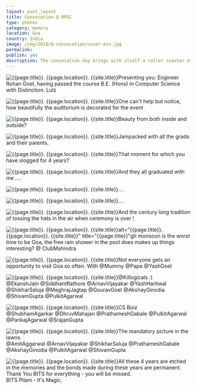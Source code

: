 ```yaml
---
layout: post_layout
title: Convocation @ BPGC
type: photos
category: memory
location: Goa
country: India
image: /img/2018/8-convocation/cover-min.jpg
permalink:
publish: yes
description: The convocation day brings with itself a roller coaster of emotions and is a time for celebration and joy. The time when the grads don the graduation gown and wear the mortarboards as a sign of (academic) excellence. It is without a doubt, one of the most important moments in a person's life.
---
```

<!-- http://compressjpeg.com -->
<!-- http://compressimage.toolur.com/ 1024, 400-->

<p class="center"><img src="{{site.baseurl}}/img/2018/8-convocation/1.jpg" alt="{{page.title}}. {{page.location}}. {{site.title}}" title="{{page.title}}">Presenting you: Engineer Rohan Goel, having passed the course B.E. (Hons) in Computer Science with Distinction. Lulz</p>

<p class="center"><img src="{{site.baseurl}}/img/2018/8-convocation/3.jpg" alt="{{page.title}}. {{page.location}}. {{site.title}}" title="{{page.title}}">One can't help but notice, how beautifully the auditorium is decorated for the event<p>

<p class="center"><img src="{{site.baseurl}}/img/2018/8-convocation/2.jpg" alt="{{page.title}}. {{page.location}}. {{site.title}}" title="{{page.title}}">Beauty from both inside and outside?</p>

<p class="center"><img src="{{site.baseurl}}/img/2018/8-convocation/3.1.jpg" alt="{{page.title}}. {{page.location}}. {{site.title}}" title="{{page.title}}">Jampacked with all the grads and their parents.</p>

<!-- <p class="center"><img src="{{site.baseurl}}/img/2018/8-convocation/4.jpg" alt="{{page.title}}. {{page.location}}. {{site.title}}" title="{{page.title}}">This is the terrain that you're greeted with at the base of the hill - it definitely will be one heck of a trek?</p> -->


<p class="center"><img src="{{site.baseurl}}/img/2018/8-convocation/5.1.jpg" alt="{{page.title}}. {{page.location}}. {{site.title}}" title="{{page.title}}">That moment for which you have slogged for 4 years?</p>

<p class="center"><img src="{{site.baseurl}}/img/2018/8-convocation/5.jpg" alt="{{page.title}}. {{page.location}}. {{site.title}}" title="{{page.title}}">And they all graduated with me ....</p>

<p class="center"><img src="{{site.baseurl}}/img/2018/8-convocation/6.jpg" alt="{{page.title}}. {{page.location}}. {{site.title}}" title="{{page.title}}">....</p>

<p class="center"><img src="{{site.baseurl}}/img/2018/8-convocation/7.jpg" alt="{{page.title}}. {{page.location}}. {{site.title}}" title="{{page.title}}">....</p>

<p class="center"><img src="{{site.baseurl}}/img/2018/8-convocation/8.1.jpg" alt="{{page.title}}. {{page.location}}. {{site.title}}" title="{{page.title}}">And the century long tradition of tossing the hats in the air when ceremony is over !</p>

<p class="center"><img src="{{site.baseurl}}/img/2018/8-convocation/8.jpg" alt="{{page.title}}. {{page.location}}. {{site.title}}" title="{{page.title}}">alt="{{page.title}}. {{page.location}}. {{site.title}}" title="{{page.title}}"gh monsoon is the worst time to be Goa, the free rain shower in the pool does makes up things interesting? @ ClubMahindra</p>

<p class="center"><img src="{{site.baseurl}}/img/2018/8-convocation/9.jpg" alt="{{page.title}}. {{page.location}}. {{site.title}}" title="{{page.title}}">Not everyone gets an opportunity to visit Goa so often. With @Mummy @Papa @YashGoel</p>

<p class="center"><img src="{{site.baseurl}}/img/2018/8-convocation/11.jpg" alt="{{page.title}}. {{page.location}}. {{site.title}}" title="{{page.title}}">@Killogicals :) <br> @EkanshJain @SiddhantRathore @ArnavVijayakar @YashHaritwal @ShikharSaluja @MeghrajJagtap @GouravGoel @AkshayGinodia @ShivamGupta @PulkitAgarwal </p>

<p class="center"><img src="{{site.baseurl}}/img/2018/8-convocation/10.jpg" alt="{{page.title}}. {{page.location}}. {{site.title}}" title="{{page.title}}">CS Boiz <br> @ShubhamAgarkar @DhruvMahajan @PrathameshGabale @PulkitAgarwal @PankajAgarwal @SrajanGupta</p>

<p class="center"><img src="{{site.baseurl}}/img/2018/8-convocation/12.jpg" alt="{{page.title}}. {{page.location}}. {{site.title}}" title="{{page.title}}">The mandatory picture in the lawns <br> @AmitAggarwal @ArnavVijayakar @ShikharSaluja @PrathameshGabale @AkshayGinodia @PulkitAgarwal @ShivamGupta </p>

<p class="center"><img src="{{site.baseurl}}/img/2018/8-convocation/13.jpg" alt="{{page.title}}. {{page.location}}. {{site.title}}" title="{{page.title}}">All these 4 years are etched in the memories and the bonds made during these years are permanent. Thank You BITS for everything - you will be missed. <br>BITS Pilani - It's Magic.</p>

